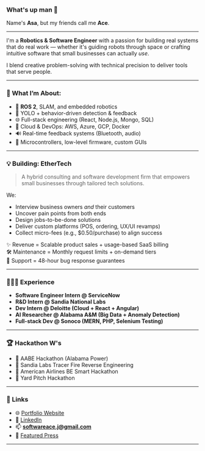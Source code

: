 ### What's up man 👋  
Name's **Asa**, but my friends call me **Ace**.

---

I'm a **Robotics & Software Engineer** with a passion for building real systems that do real work — whether it's guiding robots through space or crafting intuitive software that small businesses can actually *use*.  

I blend creative problem-solving with technical precision to deliver tools that serve people.

---

### 🧠 What I’m About:
- 🤖 **ROS 2**, SLAM, and embedded robotics
- 🎯 YOLO + behavior-driven detection & feedback
- 🌐 Full-stack engineering (React, Node.js, Mongo, SQL)
- 🧩 Cloud & DevOps: AWS, Azure, GCP, Docker
- 🔊 Real-time feedback systems (Bluetooth, audio)
- 🧵 Microcontrollers, low-level firmware, custom GUIs

---

### 💡 Building: **EtherTech**
> A hybrid consulting and software development firm that empowers small businesses through tailored tech solutions.

We:
- Interview business owners *and* their customers
- Uncover pain points from both ends
- Design jobs-to-be-done solutions
- Deliver custom platforms (POS, ordering, UX/UI revamps)
- Collect micro-fees (e.g., $0.50/purchase) to align success

✨ Revenue = Scalable product sales + usage-based SaaS billing  
🛠️ Maintenance = Monthly request limits + on-demand tiers  
🧰 Support = 48-hour bug response guarantees  

---

### 👨🏾‍💻 Experience
- **Software Engineer Intern @ ServiceNow**
- **R&D Intern @ Sandia National Labs**
- **Dev Intern @ Deloitte (Cloud + React + Angular)**
- **AI Researcher @ Alabama A&M (Big Data + Anomaly Detection)**
- **Full-stack Dev @ Sonoco (MERN, PHP, Selenium Testing)**

---

### 🏆 Hackathon W's
- 🥇 AABE Hackathon (Alabama Power)
- 🥇 Sandia Labs Tracer Fire Reverse Engineering
- 🥈 American Airlines BE Smart Hackathon
- 🥈 Yard Pitch Hackathon

---

### 🔗 Links
- 🌐 [Portfolio Website](https://asarogers.github.io/Portfolio/)
- 💼 [LinkedIn](https://www.linkedin.com/in/asa-ace-rogers-4476531b7/)
- 📫 **softwareace.j@gmail.com**
- 🧠 [Featured Press](https://www.aamu.edu/about/inside-aamu/news/aamu-students-earn-first-place-in-hackathon.html)

---

<!--
**asarogers/asarogers** is a ✨ special ✨ repo because its `README.md` shows up on your GitHub profile.

This is the control room of Ace’s engineering journey — from robots to real-world solutions.  
Check out my pinned projects to see what I’m working on next.
-->
